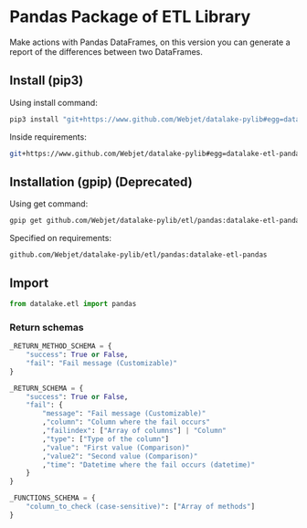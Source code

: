 # Pandas Package of ETL Library

Make actions with Pandas DataFrames, on this version you can generate a report of the differences between two DataFrames.

## Install (pip3)

Using install command:

```bash
pip3 install "git+https://www.github.com/Webjet/datalake-pylib#egg=datalake-etl-pandas&subdirectory=etl/pandas"
```

Inside requirements:

```bash
git+https://www.github.com/Webjet/datalake-pylib#egg=datalake-etl-pandas&subdirectory=etl/pandas
```

## Installation (gpip) (Deprecated)

Using get command:

```bash
gpip get github.com/Webjet/datalake-pylib/etl/pandas:datalake-etl-pandas
```

Specified on requirements:

```
github.com/Webjet/datalake-pylib/etl/pandas:datalake-etl-pandas
```

## Import

```python
from datalake.etl import pandas
```

### Return schemas

```python
_RETURN_METHOD_SCHEMA = {
    "success": True or False,
    "fail": "Fail message (Customizable)"
}
```

```python
_RETURN_SCHEMA = {
    "success": True or False,
    "fail": {
        "message": "Fail message (Customizable)"
        ,"column": "Column where the fail occurs"
        ,"failindex": ["Array of columns"] | "Column"
        ,"type": ["Type of the column"]
        ,"value": "First value (Comparison)"
        ,"value2": "Second value (Comparison)"
        ,"time": "Datetime where the fail occurs (datetime)"
    }
}
```

```python
_FUNCTIONS_SCHEMA = {
    "column_to_check (case-sensitive)": ["Array of methods"]
}
```
